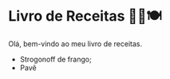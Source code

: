 # Livro de Receitas 👨‍🍳🍽️ 

Olá, bem-vindo ao meu livro de receitas.
 - Strogonoff de frango;
 - Pavê